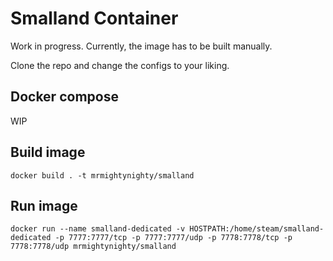 # Smalland Container

Work in progress. Currently, the image has to be built manually.

Clone the repo and change the configs to your liking.

## Docker compose
WIP

## Build image
`docker build . -t mrmightynighty/smalland`

## Run image
`docker run --name smalland-dedicated -v HOSTPATH:/home/steam/smalland-dedicated -p 7777:7777/tcp -p 7777:7777/udp -p 7778:7778/tcp -p 7778:7778/udp mrmightynighty/smalland`